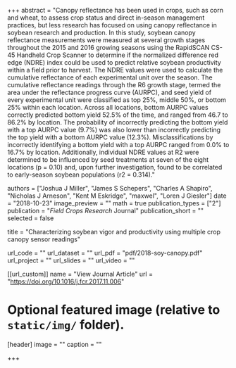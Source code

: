 +++
abstract = "Canopy reflectance has been used in crops, such as corn and wheat, to assess crop status and direct in-season management practices, but less research has focused on using canopy reflectance in soybean research and production. In this study, soybean canopy reflectance measurements were measured at several growth stages throughout the 2015 and 2016 growing seasons using the RapidSCAN CS-45 Handheld Crop Scanner to determine if the normalized difference red edge (NDRE) index could be used to predict relative soybean productivity within a field prior to harvest. The NDRE values were used to calculate the cumulative reflectance of each experimental unit over the season. The cumulative reflectance readings through the R6 growth stage, termed the area under the reflectance progress curve (AURPC), and seed yield of every experimental unit were classified as top 25%, middle 50%, or bottom 25% within each location. Across all locations, bottom AURPC values correctly predicted bottom yield 52.5% of the time, and ranged from 46.7 to 86.2% by location. The probability of incorrectly predicting the bottom yield with a top AURPC value (9.7%) was also lower than incorrectly predicting the top yield with a bottom AURPC value (12.3%). Misclassifications by incorrectly identifying a bottom yield with a top AURPC ranged from 0.0% to 16.7% by location. Additionally, individual NDRE values at R2 were determined to be influenced by seed treatments at seven of the eight locations (p = 0.10) and, upon further investigation, found to be correlated to early-season soybean populations (r2 = 0.314)."

authors = ["Joshua J Miller", "James S Schepers", "Charles A Shapiro", "Nicholas J Arneson", "Kent M Eskridge", "maxwel", "Loren J Giesler"]
date = "2018-10-23"
image_preview = ""
math = true
publication_types = ["2"]
publication = "*Field Crops Research* Journal"
publication_short = ""
selected = false

title = "Characterizing soybean vigor and productivity using multiple crop canopy sensor readings"

url_code = ""
url_dataset = ""
url_pdf = "pdf/2018-soy-canopy.pdf"
url_project = ""
url_slides = ""
url_video = ""

[[url_custom]]
name = "View Journal Article"
url = "https://doi.org/10.1016/j.fcr.2017.11.006"

# Optional featured image (relative to `static/img/` folder).
[header]
image = ""
caption = ""

+++
